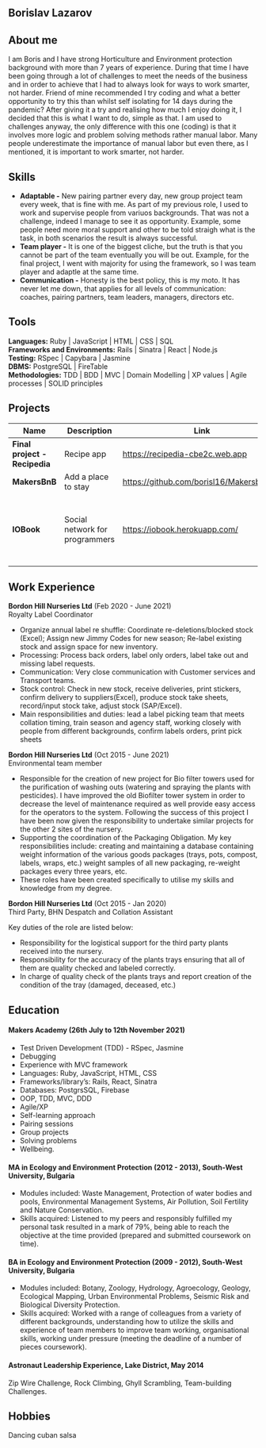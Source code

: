 ## Borislav Lazarov

## About me

I am Boris and I have strong Horticulture and Environment protection background with more than 7 years of experience. During that time I have been going through a lot of challenges to meet the needs of the business and in order to achieve that I had to always look for ways to work smarter, not harder. Friend of mine recommended I try coding and what a better opportunity to try this than whilst self isolating for 14 days during the pandemic? After giving it a try and realising how much I enjoy doing it, I decided that this is what I want to do, simple as that. I am used to challenges anyway, the only difference with this one (coding) is that it involves more logic and problem solving methods rather manual labor. Many people underestimate the importance of manual labor but even there, as I mentioned, it is important to work smarter, not harder.

## Skills

- **Adaptable -** New pairing partner every day, new group project team every week, that is fine with me. As part of my previous role, I used to work and supervise people from variuos backgrounds. That was not a challenge, indeed I manage to see it as opportunity. Example, some people need more moral support and other to be told straigh what is the task, in both scenarios the result is always successful.
- **Team player -** It is one of the biggest cliche, but the truth is that you cannot be part of the team eventually you will be out. Example, for the final project, I went with majority for using the framework, so I was team player and adaptle at the same time.
- **Communication -** Honesty is the best policy, this is my moto. It has never let me down, that applies for all levels of communication: coaches, pairing partners, team leaders, managers, directors etc. 
 
 
## Tools

**Languages:** Ruby | JavaScript | HTML | CSS | SQL\
**Frameworks and Environments:** Rails | Sinatra | React | Node.js\
**Testing:** RSpec | Capybara | Jasmine\
**DBMS:** PostgreSQL | FireTable\
**Methodologies:** TDD | BDD | MVC | Domain Modelling | XP values | Agile processes | SOLID principles




## Projects

| Name                         | Description       | Link |Tech/tools        |
| ---------------------------- | ----------------- | ----------------- | --------- |
| **Final project - Recipedia**            | Recipe app | https://recipedia-cbe2c.web.app |React, Jest, Firebase
| **MakersBnB** | Add a place to stay |https://github.com/borisl16/Makersbnb.git| Ruby
| **IOBook** | Social network for programmers|https://iobook.herokuapp.com/| Ruby on Rails, RSpec, Capybara, HTML, CSS, Heroku


## Work Experience

**Bordon Hill Nurseries Ltd** (Feb 2020 - June 2021)  
Royalty Label Coordinator

- Organize annual label re shuffle: Coordinate re-deletions/blocked stock (Excel); Assign new Jimmy Codes for new season; Re-label existing stock and assign space for new inventory.
 - Processing: Process back orders, label only orders, label take out and missing label requests.
- Communication: Very close communication with Customer services and Transport teams.
- Stock control: Check in new stock, receive deliveries, print stickers, confirm delivery to suppliers(Excel), produce stock take sheets, record/input stock take, adjust stock (SAP/Excel). 
- Main responsibilities and duties: lead a label picking team that meets collation timing, train season and agency staff, working closely with people from different backgrounds, confirm labels orders, print pick sheets

**Bordon Hill Nurseries Ltd** (Oct 2015 - June 2021)  
Environmental team member

- Responsible for the creation of new project for Bio filter towers used for the purification of washing outs (watering and spraying the plants with pesticides). I have improved the old Biofilter tower system in order to decrease the level of maintenance required as well provide easy access for the operators to the system. Following the success of this project I have been now given the responsibility to undertake similar projects for the other 2 sites of the nursery.
- Supporting the coordination of the Packaging Obligation. My key responsibilities include: creating and maintaining a database containing weight information of the various goods packages (trays, pots, compost, labels, wraps, etc.) weight samples of all new packaging, re-weight packages every three years, etc. 
- These roles have been created specifically to utilise my skills and knowledge from my degree.

**Bordon Hill Nurseries Ltd** (Oct 2015 - Jan 2020)  
Third Party, BHN Despatch and Collation Assistant

Key duties of the role are listed below: 
- Responsibility for the logistical support for the third party plants received into the nursery.
- Responsibility for the accuracy of the plants trays ensuring that all of them are quality checked and labeled correctly.
- In charge of quality check of the plants trays and report creation of the condition of the tray (damaged, deceased, etc.) 



## Education

#### Makers Academy (26th July to 12th November 2021)
- Test Driven Development (TDD) - RSpec, Jasmine
- Debugging
- Experience with MVC framework
- Languages: Ruby, JavaScript, HTML, CSS
- Frameworks/library’s: Rails, React, Sinatra
- Databases: PostgrsSQL, Firebase
- OOP, TDD, MVC, DDD
- Agile/XP
- Self-learning approach
- Pairing sessions
- Group projects
- Solving problems
- Wellbeing.


####  MA in Ecology and Environment Protection (2012 - 2013), South-West University, Bulgaria

- Modules included: Waste Management, Protection of water bodies and pools, Environmental Management Systems, Air Pollution, Soil Fertility and Nature Conservation.
- Skills acquired: Listened to my peers and responsibly fulfilled my personal task resulted in a mark of 79%, being able to reach the objective at the time provided (prepared and submitted coursework on time).

#### BA in Ecology and Environment Protection (2009 - 2012), South-West University, Bulgaria

- Modules included: Botany, Zoology, Hydrology, Agroecology, Geology, Ecological Mapping, Urban Environmental Problems, Seismic Risk and Biological Diversity Protection. 
- Skills acquired: Worked with a range of colleagues from a variety of different backgrounds, understanding how to utilize the skills and experience of team members to improve team working, organisational skills, working under pressure (meeting the deadline of a number of pieces coursework).

#### Astronaut Leadership Experience, Lake District, May 2014

Zip Wire Challenge, Rock Climbing, Ghyll Scrambling, Team-building Challenges.

## Hobbies

Dancing cuban salsa
